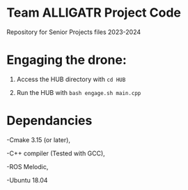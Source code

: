 # Team ALLIGATR Project Code

Repository for Senior Projects files 2023-2024

# Engaging the drone:

1) Access the HUB directory with `cd HUB`

2) Run the HUB with `bash engage.sh main.cpp`

# Dependancies

-Cmake 3.15 (or later),

-C++ compiler (Tested with GCC),

-ROS Melodic,

-Ubuntu 18.04

